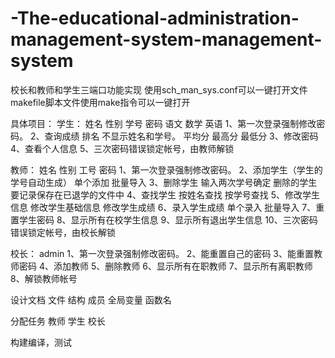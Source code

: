 # -The-educational-administration-management-system-management-system
校长和教师和学生三端口功能实现
使用sch_man_sys.conf可以一键打开文件
makefile脚本文件使用make指令可以一键打开


具体项目：
学生：
	姓名 性别 学号 密码 语文 数学 英语
    1、第一次登录强制修改密码。
    2、查询成绩
        排名 不显示姓名和学号。
        平均分
        最高分
        最低分
    3、修改密码
    4、查看个人信息
    5、三次密码错误锁定帐号，由教师解锁
    
教师：
	姓名 性别 工号 密码
    1、第一次登录强制修改密码。
    2、添加学生（学生的学号自动生成）
        单个添加
        批量导入
    3、删除学生
    	输入两次学号确定
        删除的学生要记录保存在已退学的文件中
    4、查找学生
        按姓名查找
        按学号查找
    5、修改学生信息
        修改学生基础信息
        修改学生成绩
    6、录入学生成绩
        单个录入
        批量导入
    7、重置学生密码
    8、显示所有在校学生信息
    9、显示所有退出学生信息
    10、三次密码错误锁定帐号，由校长解锁
    
校长：
	admin 
    1、第一次登录强制修改密码。
    2、能重置自己的密码
    3、能重置教师密码
    4、添加教师
    5、删除教师
    6、显示所有在职教师
    7、显示所有离职教师
    8、解锁教师帐号
    
设计文档
	文件 结构 成员 全局变量 函数名
	
分配任务
	教师
	学生
	校长
	
构建编译，测试
